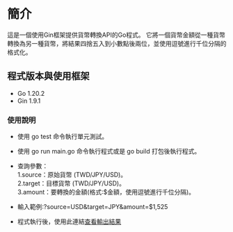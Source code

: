 # 簡介

這是一個使用Gin框架提供貨幣轉換API的Go程式。
它將一個貨幣金額從一種貨幣轉換為另一種貨幣，將結果四捨五入到小數點後兩位，並使用逗號進行千位分隔的格式化。

## 程式版本與使用框架

- Go 1.20.2
- Gin 1.9.1

### 使用說明

- 使用 go test 命令執行單元測試。

- 使用 go run main.go 命令執行程式或是 go build 打包後執行程式。

- 查詢參數：<br>
   1.source：原始貨幣 (TWD/JPY/USD)。<br>
   2.target：目標貨幣 (TWD/JPY/USD)。<br>
   3.amount：要轉換的金額(格式:$金額，使用逗號進行千位分隔)。

- 輸入範例:?source=USD&target=JPY&amount=$1,525

- 程式執行後，使用此連結[查看輸出結果](http://localhost:8080/?source=USD&target=JPY&amount=$1,525)
